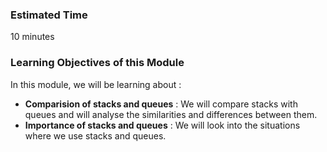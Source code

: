 ### Estimated Time

10 minutes

### Learning Objectives of this Module

In this module, we will be learning about :

  -  **Comparision of stacks and queues** : We will compare stacks with queues and will analyse the similarities and differences between them.
  -  **Importance of stacks and queues** : We will look into the situations where we use stacks and queues.

